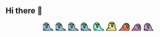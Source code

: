 ## Hi there 👋
<p align="center">
  <img alt="parrots" src="https://github.com/kovsu/kovsu/raw/main/parrots/wave1parrot.gif" />
  <img alt="parrots" src="https://github.com/kovsu/kovsu/raw/main/parrots/wave2parrot.gif" />
  <img alt="parrots" src="https://github.com/kovsu/kovsu/raw/main/parrots/wave3parrot.gif" />
  <img alt="parrots" src="https://github.com/kovsu/kovsu/raw/main/parrots/wave4parrot.gif" />
  <img alt="parrots" src="https://github.com/kovsu/kovsu/raw/main/parrots/wave5parrot.gif" />
  <img alt="parrots" src="https://github.com/kovsu/kovsu/raw/main/parrots/wave6parrot.gif" />
  <img alt="parrots" src="https://github.com/kovsu/kovsu/raw/main/parrots/wave7parrot.gif" />
  <img alt="parrots" src="https://github.com/kovsu/kovsu/raw/main/parrots/wave8parrot.gif" />
  <img alt="parrots" src="https://github.com/kovsu/kovsu/raw/main/parrots/wave9parrot.gif" />
</p>
<!--
**winner800/winner800** is a ✨ _special_ ✨ repository because its `README.md` (this file) appears on your GitHub profile.

Here are some ideas to get you started:

- 🔭 I’m currently working on ...
- 🌱 I’m currently learning ...
- 👯 I’m looking to collaborate on ...
- 🤔 I’m looking for help with ...
- 💬 Ask me about ...
- 📫 How to reach me: ...
- 😄 Pronouns: ...
- ⚡ Fun fact: ...
-->
